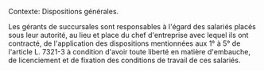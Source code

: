 Contexte: Dispositions générales.

Les gérants de succursales sont responsables à l'égard des salariés placés sous leur autorité, au lieu et place du chef d'entreprise avec lequel ils ont contracté, de l'application des dispositions mentionnées aux 1° à 5° de l'article L. 7321-3 à condition d'avoir toute liberté en matière d'embauche, de licenciement et de fixation des conditions de travail de ces salariés.